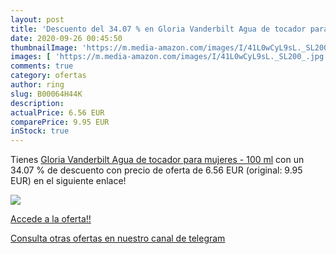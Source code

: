 ```yaml
---
layout: post
title: 'Descuento del 34.07 % en Gloria Vanderbilt Agua de tocador para m'
date: 2020-09-26 00:45:50
thumbnailImage: 'https://m.media-amazon.com/images/I/41L0wCyL9sL._SL200_.jpg'
images: [ 'https://m.media-amazon.com/images/I/41L0wCyL9sL._SL200_.jpg' ]
comments: true
category: ofertas
author: ring
slug: B00064H44K
description:
actualPrice: 6.56 EUR
comparePrice: 9.95 EUR
inStock: true
---
```


Tienes [Gloria Vanderbilt Agua de tocador para mujeres - 100 ml](https://www.amazon.com/dp/B00064H44K/?tag=redken08-20) con un 34.07 % de descuento con precio de oferta de 6.56 EUR (original: 9.95 EUR) en el siguiente enlace!

[![](https://m.media-amazon.com/images/I/41L0wCyL9sL._SL200_.jpg)](https://www.amazon.com/dp/B00064H44K/?tag=redken08-20)

[Accede a la oferta!!](https://www.amazon.com/dp/B00064H44K/?tag=redken08-20)

[Consulta otras ofertas en nuestro canal de telegram](https://t.me/s/ofertas25)
